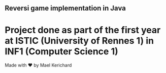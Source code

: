 ## Reversi game implementation in Java
# Project done as part of the first year at ISTIC (University of Rennes 1) in INF1 (Computer Science 1)

Made with ❤ by Mael Kerichard
